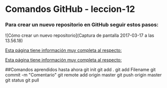 # Comandos GitHub - leccion-12
### Para crear un nuevo repositorio en GitHub seguir estos pasos:
![Cómo crear un nuevo repositorio](Captura de pantalla 2017-03-17 a las 13.56.18)


[Esta página tiene información muy completa al respecto:](http://rogerdudler.github.io/git-guide/index.es.html)

[Esta página tiene información muy completa al respecto:](https://medium.com/laboratoria-how-to/git-y-sus-amigos-los-conflictos-ed944c105cae#.bxb3jedkf)

##Comandos aprendidos hasta ahora
git init
git add .
git add Filename
git commit -m "Comentario"
git remote add origin master
git push origin master
git status
git pull
